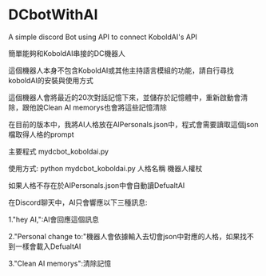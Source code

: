 # DCbotWithAI

A simple discord Bot using API to connect KoboldAI's API

簡單能夠和KoboldAI串接的DC機器人

這個機器人本身不包含KoboldAI或其他主持語言模組的功能，請自行尋找koboldAI的安裝與使用方式

這個機器人會將最近的20次對話記憶下來，並儲存於記憶體中，重新啟動會清除，跟他說Clean AI memorys也會將這些記憶清除

在目前的版本中，我將AI人格放在AIPersonals.json中，程式會需要讀取這個json檔取得人格的prompt

主要程式
mydcbot_koboldai.py

使用方式:
python mydcbot_koboldai.py 人格名稱 機器人權杖

如果人格不存在於AIPersonals.json中會自動讀DefualtAI

在Discord聊天中，AI只會響應以下三種訊息:

1."hey AI,":AI會回應這個訊息

2."Personal change to:"機器人會依據輸入去切會json中對應的人格，如果找不到一樣會載入DefualtAI

3."Clean AI memorys":清除記憶
